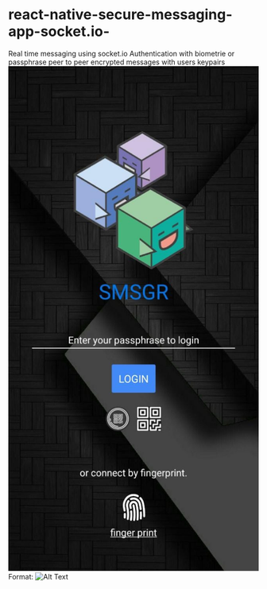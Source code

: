 # react-native-secure-messaging-app-socket.io-
Real time messaging using socket.io 
Authentication with biometrie or passphrase
peer to peer encrypted messages with users keypairs
![GitHub Logo](/images/Login.jpg)
Format: ![Alt Text](url)
